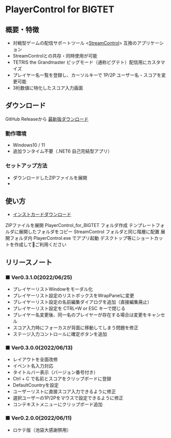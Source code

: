 # PlayerControl for BIGTET

## 概要・特徴

- 対戦型ゲームの配信サポートツール <[StreamControl](http://streamcontroljapan.blog.jp/)> 互換のアプリケーション
- StreamControlとの共存・同時使用が可能
- TETRIS the Grandmaster ビッグモード（通称ビグテト）配信用にカスタマイズ
- プレイヤー名一覧を登録し、カーソルキーで 1P/2P ユーザー名・スコアを変更可能
- 3桁数値に特化したスコア入力画面

## ダウンロード
GitHub Releaseから [最新版ダウンロード](/releases)

### 動作環境
- Windows10 / 11
- 追加ランタイム不要（.NET6 自己完結型アプリ）

### セットアップ方法
- ダウンロードしたZIPファイルを展開
- 
## 使い方
- [インストカードダウンロード](/)

ZIPファイルを展開
PlayerControl_for_BIGTET フォルダ作成
テンプレートフォルダに展開したフォルダをコピー
StreamControl フォルダと同じ階層に配置
展開フォルダ内  PlayerControl.exe でアプリ起動
デスクトップ等にショートカットを作成してご利用ください


## リリースノート

### ■ Ver0.3.1.0(2022/06/25)
- プレイヤーリストWindowをモーダル化
- プレイヤーリスト設定のリストボックスをWrapPanelに変更
- プレイヤーリスト設定の名前編集ダイアログを追加（直接編集廃止）
- プレイヤーリスト設定を CTRL+W or ESC キーで閉じる
- プレイヤー名変更後、同一名のプレイヤーが存在する場合は変更をキャンセル
- スコア入力時にフォーカスが背面に移動してしまう問題を修正
- ステージ入力コントロールに確定ボタンを追加

### ■ Ver0.3.0.0(2022/06/13)
- レイアウトを全面改修
- イベント名入力対応
- タイトルバー表示（バージョン番号付き）
- Ctrl + C で名前とスコアをクリップボードに登録
- DefaultCountryを設定
- ユーザーリストに直接スコア入力できるように修正
- 選択ユーザーの1P/2Pをマウスで設定できるように修正
- コンテキストメニューにクリップボード追加

### ■ Ver0.2.0.0(2022/06/11)
- ロケテ版（池袋大感謝祭用）
